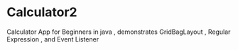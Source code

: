 # Calculator2
Calculator App for Beginners in java , demonstrates GridBagLayout , Regular Expression , and Event Listener 
